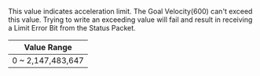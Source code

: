 This value indicates acceleration limit. The Goal Velocity(600) can't exceed this value.
Trying to write an exceeding value will fail and result in receiving a Limit Error Bit from the Status Packet.

|Value Range|
| :---: |
|0 ~ 2,147,483,647|
